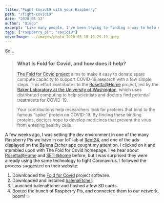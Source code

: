 ```yaml
---
title: "Fight Covid19 with your Raspberry"
path: "/fight-covid19"
date: "2020-05-12"
author: "Diego"
excerpt: "Like many people, I've been trying to finding a way to help combat the global coronavirus pandemic. While I don’t have any experience with 3D printing, building ventilators, or any of the other citizen projects that have been gaining momentum, I did notice that the people of Balenace OS released a custom version of Raspian (the OS designed to run on a Raspberry Pi) that includes the Rosetta@Home software pre-installed."
tags: ["raspberry_pi", "covid19"]
coverImage: ../images/photo_2020-05-19 16.29.19.jpeg
---
```


So...

> ### What is Fold for Covid, and how does it help?
>
> [The Fold for Covid project](https://foldforcovid.io/) aims to make it easy to donate spare compute capacity to support COVID-19 research with a few simple steps. This effort contributes to the [Rosetta@Home](https://boinc.bakerlab.org/) project, led by the [Baker Laboratory at the University of Washington](https://www.bakerlab.org/), which uses distributed computing to help scientists and doctors find potential treatments for COVID-19.
> 
> Your contributions help researchers look for proteins that bind to the famous “spike” protein on COVID-19. By finding these binding proteins, doctors hope to develop medicines that prevent the virus from entering healthy cells.

A few weeks ago, I was setting the dev environment in one of the many Raspberry Pis we have in our IoT lab at [Rent24](//rent24.com), and one of the ads displayed on the Balena Etcher app cought my attention. I clicked on it and stumbled upon with The Fold for Covid homepage. I've hear about [Rosetta@Home](https://boinc.bakerlab.org/rosetta/) and [SETI@home](https://setiathome.ssl.berkeley.edu/) before, but I was surprised they were already using the same technology to fight Coronavirus. I followed the process suggested on their website:


1. Downloaded the [Fold for Covid](https://foldforcovid.io/) project software.
2. Downloaded and installed [balenaEtcher](https://balena.io/etcher).
3. Launched balenaEtcher and flashed a few SD cards.
4. Booted the bunch of Raspberry Pis, and connected them to our network, boom! 💥
